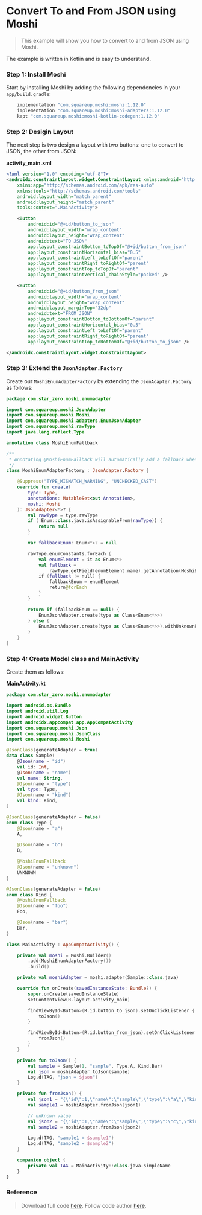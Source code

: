 # Convert To and From JSON using Moshi


> This example will show you how to convert to and from JSON using Moshi.

The example is written in Kotlin and is easy to understand.

### Step 1: Install Moshi

Start by installing Moshi by adding the following dependencies in your `app/build.gradle`:

```groovy
    implementation "com.squareup.moshi:moshi:1.12.0"
    implementation "com.squareup.moshi:moshi-adapters:1.12.0"
    kapt "com.squareup.moshi:moshi-kotlin-codegen:1.12.0"
```

### Step 2:  Desigin Layout

The next step is two design a layout with two buttons: one to convert to JSON, the other from JSON:

**activity_main.xml**


```xml
<?xml version="1.0" encoding="utf-8"?>
<androidx.constraintlayout.widget.ConstraintLayout xmlns:android="http://schemas.android.com/apk/res/android"
    xmlns:app="http://schemas.android.com/apk/res-auto"
    xmlns:tools="http://schemas.android.com/tools"
    android:layout_width="match_parent"
    android:layout_height="match_parent"
    tools:context=".MainActivity">

    <Button
        android:id="@+id/button_to_json"
        android:layout_width="wrap_content"
        android:layout_height="wrap_content"
        android:text="TO JSON"
        app:layout_constraintBottom_toTopOf="@+id/button_from_json"
        app:layout_constraintHorizontal_bias="0.5"
        app:layout_constraintLeft_toLeftOf="parent"
        app:layout_constraintRight_toRightOf="parent"
        app:layout_constraintTop_toTopOf="parent"
        app:layout_constraintVertical_chainStyle="packed" />

    <Button
        android:id="@+id/button_from_json"
        android:layout_width="wrap_content"
        android:layout_height="wrap_content"
        android:layout_marginTop="32dp"
        android:text="FROM JSON"
        app:layout_constraintBottom_toBottomOf="parent"
        app:layout_constraintHorizontal_bias="0.5"
        app:layout_constraintLeft_toLeftOf="parent"
        app:layout_constraintRight_toRightOf="parent"
        app:layout_constraintTop_toBottomOf="@+id/button_to_json" />

</androidx.constraintlayout.widget.ConstraintLayout>

```

### Step 3: Extend the `JsonAdapter.Factory`

Create our `MoshiEnumAdapterFactory` by extending the `JsonAdapter.Factory` as follows:

```kotlin
package com.star_zero.moshi.enumadapter

import com.squareup.moshi.JsonAdapter
import com.squareup.moshi.Moshi
import com.squareup.moshi.adapters.EnumJsonAdapter
import com.squareup.moshi.rawType
import java.lang.reflect.Type

annotation class MoshiEnumFallback

/**
 * Annotating @MoshiEnumFallback will automatically add a fallback when an unknown value comes in the Enum.
 */
class MoshiEnumAdapterFactory : JsonAdapter.Factory {

    @Suppress("TYPE_MISMATCH_WARNING", "UNCHECKED_CAST")
    override fun create(
        type: Type,
        annotations: MutableSet<out Annotation>,
        moshi: Moshi
    ): JsonAdapter<*>? {
        val rawType = type.rawType
        if (!Enum::class.java.isAssignableFrom(rawType)) {
            return null
        }

        var fallbackEnum: Enum<*>? = null

        rawType.enumConstants.forEach {
            val enumElement = it as Enum<*>
            val fallback =
                rawType.getField(enumElement.name).getAnnotation(MoshiEnumFallback::class.java)
            if (fallback != null) {
                fallbackEnum = enumElement
                return@forEach
            }
        }

        return if (fallbackEnum == null) {
            EnumJsonAdapter.create(type as Class<Enum<*>>)
        } else {
            EnumJsonAdapter.create(type as Class<Enum<*>>).withUnknownFallback(fallbackEnum)
        }
    }
}

```

### Step 4: Create Model class and MainActivity

Create them as follows:

**MainActivity.kt**

```kotlin
package com.star_zero.moshi.enumadapter

import android.os.Bundle
import android.util.Log
import android.widget.Button
import androidx.appcompat.app.AppCompatActivity
import com.squareup.moshi.Json
import com.squareup.moshi.JsonClass
import com.squareup.moshi.Moshi

@JsonClass(generateAdapter = true)
data class Sample(
    @Json(name = "id")
    val id: Int,
    @Json(name = "name")
    val name: String,
    @Json(name = "type")
    val type: Type,
    @Json(name = "kind")
    val kind: Kind,
)

@JsonClass(generateAdapter = false)
enum class Type {
    @Json(name = "a")
    A,

    @Json(name = "b")
    B,

    @MoshiEnumFallback
    @Json(name = "unknown")
    UNKNOWN
}

@JsonClass(generateAdapter = false)
enum class Kind {
    @MoshiEnumFallback
    @Json(name = "foo")
    Foo,

    @Json(name = "bar")
    Bar,
}

class MainActivity : AppCompatActivity() {

    private val moshi = Moshi.Builder()
        .add(MoshiEnumAdapterFactory())
        .build()

    private val moshiAdapter = moshi.adapter(Sample::class.java)

    override fun onCreate(savedInstanceState: Bundle?) {
        super.onCreate(savedInstanceState)
        setContentView(R.layout.activity_main)

        findViewById<Button>(R.id.button_to_json).setOnClickListener {
            toJson()
        }

        findViewById<Button>(R.id.button_from_json).setOnClickListener {
            fromJson()
        }
    }

    private fun toJson() {
        val sample = Sample(1, "sample", Type.A, Kind.Bar)
        val json = moshiAdapter.toJson(sample)
        Log.d(TAG, "json = $json")
    }

    private fun fromJson() {
        val json1 = "{\"id\":1,\"name\":\"sample\",\"type\":\"a\",\"kind\":\"bar\"}"
        val sample1 = moshiAdapter.fromJson(json1)

        // unknown value
        val json2 = "{\"id\":1,\"name\":\"sample\",\"type\":\"c\",\"kind\":\"piyo\"}"
        val sample2 = moshiAdapter.fromJson(json2)

        Log.d(TAG, "sample1 = $sample1")
        Log.d(TAG, "sample2 = $sample2")
    }

    companion object {
        private val TAG = MainActivity::class.java.simpleName
    }
}

```


### Reference

> Download full code [here](https://github.com/STAR-ZERO/sample-moshi-enum-adapter/archive/refs/heads/main.zip).
> Follow code author [here](https://github.com/STAR-ZERO/).

